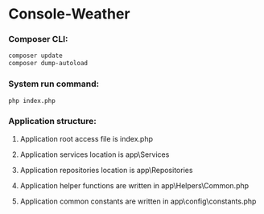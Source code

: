 # Console-Weather 
### Composer CLI:
```bash
composer update
composer dump-autoload
```

### System run command:
```bash
php index.php
```

### Application structure:
  1.  Application root access file is index.php

  2.  Application services location is app\Services

  3.  Application repositories location is app\Repositories

  4.  Application helper functions are written in app\Helpers\Common.php

  5.  Application common constants are written in app\config\constants.php
